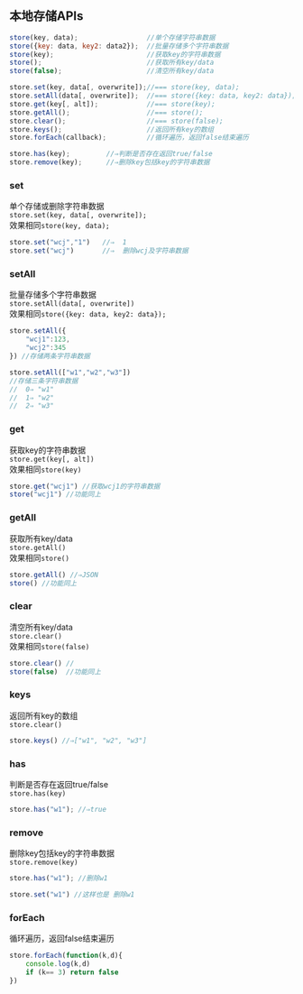 ## 本地存储APIs
```js
store(key, data);                 //单个存储字符串数据
store({key: data, key2: data2});  //批量存储多个字符串数据
store(key);                       //获取key的字符串数据
store();                          //获取所有key/data
store(false);                     //清空所有key/data

store.set(key, data[, overwrite]);//=== store(key, data);
store.setAll(data[, overwrite]);  //=== store({key: data, key2: data});
store.get(key[, alt]);            //=== store(key);
store.getAll();                   //=== store();
store.clear();                    //=== store(false);
store.keys();                     //返回所有key的数组
store.forEach(callback);          //循环遍历，返回false结束遍历

store.has(key);         //⇒判断是否存在返回true/false          
store.remove(key);      //⇒删除key包括key的字符串数据   
```


### set
单个存储或删除字符串数据<br/>
`store.set(key, data[, overwrite]); `<br/>
效果相同`store(key, data);`<br/>

```js
store.set("wcj","1")   //⇒  1
store.set("wcj")       //⇒  删除wcj及字符串数据
```

### setAll
批量存储多个字符串数据<br/>
`store.setAll(data[, overwrite]) `<br/>
效果相同`store({key: data, key2: data});`<br/>

```js
store.setAll({
    "wcj1":123,
    "wcj2":345
}) //存储两条字符串数据

store.setAll(["w1","w2","w3"]) 
//存储三条字符串数据 
//  0⇒ "w1"
//  1⇒ "w2"
//  2⇒ "w3"
```

### get
获取key的字符串数据<br/>
`store.get(key[, alt]) `<br/>
效果相同`store(key)`<br/>

```js
store.get("wcj1") //获取wcj1的字符串数据
store("wcj1") //功能同上
```

### getAll
获取所有key/data<br/>
`store.getAll()`<br/>
效果相同`store()`<br/>

```js
store.getAll() //⇒JSON
store() //功能同上
```

### clear
清空所有key/data<br/>
`store.clear()`<br/>
效果相同`store(false)`<br/>

```js
store.clear() //
store(false)  //功能同上
```

### keys
返回所有key的数组<br/>
`store.clear()`<br/>

```js
store.keys() //⇒["w1", "w2", "w3"]
```

### has
判断是否存在返回true/false<br/>
`store.has(key)`<br/>

```js
store.has("w1"); //⇒true
```

### remove
删除key包括key的字符串数据<br/>
`store.remove(key)`<br/> 

```js
store.has("w1"); //删除w1

store.set("w1") //这样也是 删除w1
```

### forEach
循环遍历，返回false结束遍历

```js
store.forEach(function(k,d){
    console.log(k,d)
    if (k== 3) return false
})
```